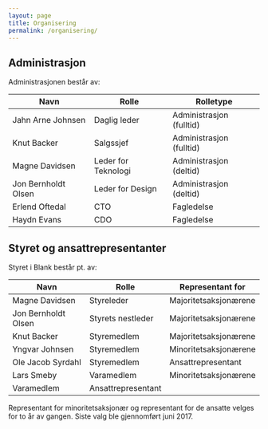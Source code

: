 ```yaml
---
layout: page
title: Organisering
permalink: /organisering/
---
```


## Administrasjon
Administrasjonen består av:

Navn | Rolle | Rolletype
------ | ----- | --------------------
Jahn Arne Johnsen | Daglig leder | Administrasjon (fulltid)
Knut Backer | Salgssjef | Administrasjon (fulltid)
Magne Davidsen | Leder for Teknologi | Administrasjon (deltid)
Jon Bernholdt Olsen | Leder for Design | Administrasjon (deltid)
Erlend Oftedal | CTO | Fagledelse
Haydn Evans | CDO | Fagledelse


## Styret og ansattrepresentanter
Styret i Blank består pt. av:

Navn | Rolle | Representant for
------ | ----- | --------------------
Magne Davidsen | Styreleder | Majoritetsaksjonærene
Jon Bernholdt Olsen | Styrets nestleder | Majoritetsaksjonærene
Knut Backer | Styremedlem | Majoritetsaksjonærene
Yngvar Johnsen | Styremedlem | Minoritetsaksjonærene
Ole Jacob Syrdahl | Styremedlem | Ansattrepresentant
Lars Smeby | Varamedlem | Minoritetsaksjonærene
 | Varamedlem | Ansattrepresentant



Representant for minoritetsaksjonær og representant for de ansatte velges for to år av gangen. Siste valg ble gjennomført juni 2017.
